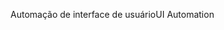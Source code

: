 <span data-ttu-id="6f2cf-101">Automação de interface de usuário</span><span class="sxs-lookup"><span data-stu-id="6f2cf-101">UI Automation</span></span>